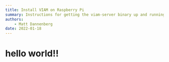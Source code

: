 ```yaml
---
title: Install VIAM on Raspberry Pi
summary: Instructions for getting the viam-server binary up and running on a fresh Raspberry Pi.
authors:
    - Matt Dannenberg
date: 2022-01-18
---
```

# hello world!!
